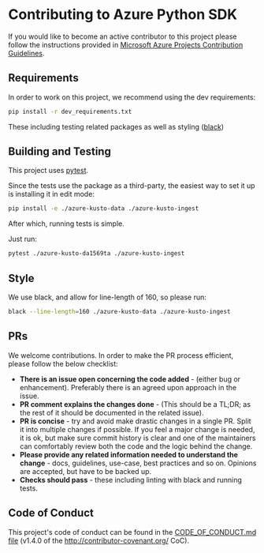 # Contributing to Azure Python SDK

If you would like to become an active contributor to this project please
follow the instructions provided in [Microsoft Azure Projects Contribution Guidelines](https://azure.github.io/azure-sdk/python_documentation.html).

## Requirements

In order to work on this project, we recommend using the dev requirements:

```bash
pip install -r dev_requirements.txt
```

These including testing related packages as well as styling ([black](https://black.readthedocs.io/en/stable/))

## Building and Testing

This project uses [pytest](https://docs.pytest.org/en/latest/).


Since the tests use the package as a third-party, the easiest way to set it up is installing it in edit mode:

```bash
pip install -e ./azure-kusto-data ./azure-kusto-ingest
```

After which, running tests is simple.

Just run:

```bash
pytest ./azure-kusto-da1569ta ./azure-kusto-ingest 
```

## Style

We use black, and allow for line-length of 160, so please run:

```bash
black --line-length=160 ./azure-kusto-data ./azure-kusto-ingest
```

## PRs
We welcome contributions. In order to make the PR process efficient, please follow the below checklist:

* **There is an issue open concerning the code added** - (either bug or enhancement).
    Preferably there is an agreed upon approach in the issue.
* **PR comment explains the changes done** - (This should be a TL;DR; as the rest of it should be documented in the related issue).
* **PR is concise** - try and avoid make drastic changes in a single PR. Split it into multiple changes if possible. If you feel a major change is needed, it is ok, but make sure commit history is clear and one of the maintainers can comfortably review both the code and the logic behind the change. 
* **Please provide any related information needed to understand the change** - docs, guidelines, use-case, best practices and so on. Opinions are accepted, but have to be backed up.
* **Checks should pass** - these including linting with black and running tests.

## Code of Conduct
This project's code of conduct can be found in the
[CODE_OF_CONDUCT.md file](https://github.com/Azure/azure-sdk-for-python/blob/master/CODE_OF_CONDUCT.md)
(v1.4.0 of the http://contributor-covenant.org/ CoC).

